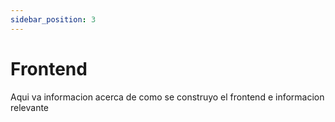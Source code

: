 ```yaml
---
sidebar_position: 3
---
```


# Frontend

Aqui va informacion acerca de como se construyo el frontend e informacion relevante
